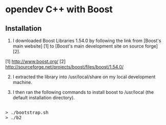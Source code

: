 # opendev C++ with Boost

## Installation

1. I downloaded Boost Libraries 1.54.0 by following the link from [Boost's main
   website] [1] to [Boost's main development site on source forge] [2].

  [1] http://www.boost.org/
  [2] http://sourceforge.net/projects/boost/files/boost/1.54.0/

2. I extracted the library into /usr/local/share on my local development machine.

3. I then ran the following commands to install boost to /usr/local (the default installation directory).

<pre>

> ./bootstrap.sh
> ./b2

</pre>

